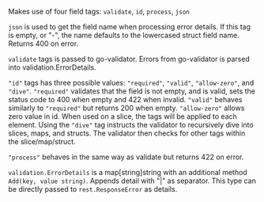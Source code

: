 Makes use of four field tags: `validate`, `id`, `process`, `json`

`json` is used to get the field name when processing error details. If this tag is empty, or "-", the name defaults to the lowercased struct field name. Returns 400 on error.

`validate` tags is passed to go-validator. Errors from go-validator is parsed into validation.ErrorDetails.

`"id"` tags has three possible values: `"required"`, `"valid"`, `"allow-zero"`, and `"dive"`. `"required"` validates that the field is not empty, and is valid, sets the status code to 400 when empty and 422 when invalid. `"valid"` behaves similarly to `"required"` but returns 200 when empty. `"allow-zero"` allows zero value in id. When used on a slice, the tags will be applied to each element. Using the `"dive"` tag instructs the validator to recursively dive into slices, maps, and structs. The validator then checks for other tags within the slice/map/struct.

`"process"` behaves in the same way as validate but returns 422 on error.

`validation.ErrorDetails` is a map[string]string with an additional method `Add(key, value string)`. Appends detail with "|" as separator. This type can be directly passed to `rest.ResponseError` as details.
